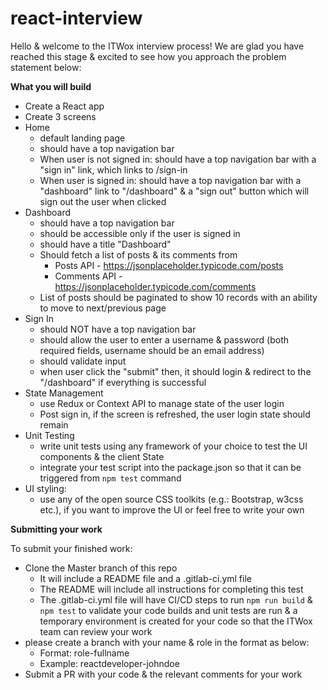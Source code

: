 # react-interview

Hello & welcome to the ITWox interview process! 
We are glad you have reached this stage & excited to see how you approach the problem statement below:

**What you will build**

- Create a React app
- Create 3 screens
- Home 
    - default landing page 
    - should have a top navigation bar
    - When user is not signed in: should have a top navigation bar with a "sign in" link, which links to /sign-in
    - When user is signed in: should have a top navigation bar with a "dashboard" link to "/dashboard" & a "sign out" button which will sign out the user when clicked
- Dashboard
    - should have a top navigation bar
    - should be accessible only if the user is signed in
    - should have a title "Dashboard"
    - Should fetch a list of posts & its comments from
        - Posts API - https://jsonplaceholder.typicode.com/posts
        - Comments API - https://jsonplaceholder.typicode.com/comments 
    - List of posts should be paginated to show 10 records with an ability to move to next/previous page
- Sign In
    - should NOT have a top navigation bar
    - should allow the user to enter a username & password (both required fields, username should be an email address)
    - should validate input
    - when user click the "submit" then, it should login & redirect to the "/dashboard" if everything is successful
- State Management
    - use Redux or Context API to manage state of the user login
    - Post sign in, if the screen is refreshed, the user login state should remain
- Unit Testing
    - write unit tests using any framework of your choice to test the UI components & the client State
    - integrate your test script into the package.json so that it can be triggered from `npm test` command
- UI styling:
    - use any of the open source CSS toolkits (e.g.: Bootstrap, w3css etc.), if you want to improve the UI or feel free to write your own

**Submitting your work**

To submit your finished work:
- Clone the Master branch of this repo
    - It will include a README file and a .gitlab-ci.yml file
    - The README will include all instructions for completing this test
    - The .gitlab-ci.yml file will have CI/CD steps to run `npm run build` & `npm test` to validate your code builds and unit tests are run & a temporary environment is created for your code so that the ITWox team can review your work
- please create a branch with your name & role in the format as below:
    - Format: role-fullname
    - Example: reactdeveloper-johndoe
- Submit a PR with your code & the relevant comments for your work
